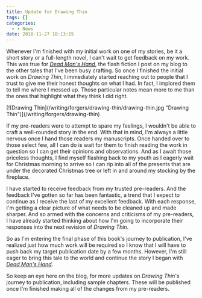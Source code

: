 ```yaml
---
title: Update for Drawing Thin
tags: []
categories:
  - - News
date: 2018-11-27 18:13:15
---
```


Whenever I'm finished with my initial work on one of my stories, be it a short story or a full-length novel, I can't wait to get feedback on my work.  This was true for [_Dead Man's Hand_](https://www.amazon.com/gp/product/B00TTXVQ7A/ref=as_li_tl?ie=UTF8&tag=mysite009e-20&camp=1789&creative=9325&linkCode=as2&creativeASIN=B00TTXVQ7A&linkId=7604bee100b7341d92003d066462a0a6), the flash fiction I post on my blog to the other tales that I've been busy crafting.  So once I finished the initial work on _Drawing Thin_, I immediately started reaching out to people that I trust to give me their honest thoughts on what I had.  In fact, I implored them to tell me where I messed up.  Those particular notes mean more to me than the ones that highlight what they think I did right.<!-- more -->

<div class="embedded-image-left">[![Drawing Thin](/writing/forgers/drawing-thin/drawing-thin.jpg "Drawing Thin")](/writing/forgers/drawing-thin)</div>

If my pre-readers were to attempt to spare my feelings, I wouldn't be able to craft a well-rounded story in the end.  With that in mind, I'm always a little nervous once I hand those readers my manuscripts.  Once handed over to those select few, all I can do is wait for them to finish reading the work in question so I can get their opinions and observations.  And as I await those priceless thoughts, I find myself flashing back to my youth as I eagerly wait for Christmas morning to arrive so I can rip into all of the presents that are under the decorated Christmas tree or left in and around my stocking by the fireplace.

I have started to receive feedback from my trusted pre-readers.  And the feedback I've gotten so far has been fantastic, a trend that I expect to continue as I receive the last of my excellent feedback.  With each response, I'm getting a clear picture of what needs to be cleaned up and made sharper.  And so armed with the concerns and criticisms of my pre-readers, I have already started thinking about how I'm going to incorporate their responses into the next revision of _Drawing Thin_.

So as I'm entering the final phase of this book's journey to publication, I've realized just how much work will be required so I know that I will have to push back my target publication date by a few months.  However, I'm still eager to bring this tale to the world and continue the story I began with [_Dead Man's Hand_](https://www.amazon.com/gp/product/B00TTXVQ7A/ref=as_li_tl?ie=UTF8&tag=mysite009e-20&camp=1789&creative=9325&linkCode=as2&creativeASIN=B00TTXVQ7A&linkId=7604bee100b7341d92003d066462a0a6).

So keep an eye here on the blog, for more updates on _Drawing Thin_'s journey to publication, including sample chapters.  These will be published once I'm finished making all of the changes from my pre-readers.
